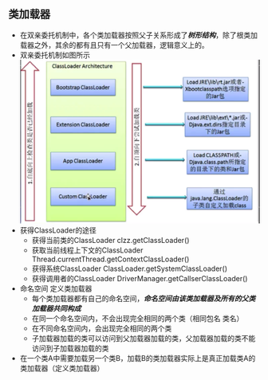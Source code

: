 ## 类加载器

+ 在双亲委托机制中，各个类加载器按照父子关系形成了***树形结构***，除了根类加载器之外，其余的都有且只有一个父加载器，逻辑意义上的。
+ 双亲委托机制如图所示 ![Image text](https://raw.githubusercontent.com/Yummyxl/jvmlearn/master/pictures/%E5%8F%8C%E4%BA%B2%E5%A7%94%E6%89%98%E6%9C%BA%E5%88%B6.png)
+ 获得ClassLoader的途径
   - 获得当前类的ClassLoader clzz.getClassLoader()
   - 获取当前线程上下文的ClassLoader Thread.currentThread.getContextClassLoader()
   - 获得系统ClassLoader ClassLoader.getSystemClassLoader()
   - 获得调用者的ClassLoader DriverManager.getCallserClassLoader()
+ 命名空间 定义类加载器
   - 每个类加载器都有自己的命名空间，***命名空间由该类加载器及所有的父类加载器共同构成***
   - 在同一个命名空间内，不会出现完全相同的两个类（相同包名 类名）
   - 在不同命名空间内，会出现完全相同的两个类
   - 子加载器加载的类可以访问到父加载器加载的类，父加载器加载的类不能访问到子加载器加载的类
+ 在一个类A中需要加载另一个类B，加载B的类加载器实际上是真正加载类A的类加载器（定义类加载器）